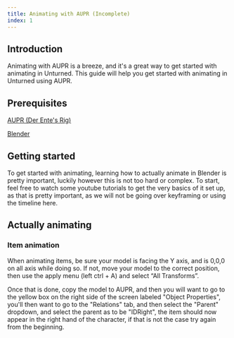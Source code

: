 ```yaml
---
title: Animating with AUPR (Incomplete)
index: 1
---
```


## Introduction

Animating with AUPR is a breeze, and it's a great way to get started with animating in Unturned. This guide will help you get started with animating in Unturned using AUPR.

## Prerequisites

[AUPR (Der Ente's Rig)](https://github.com/DerEnte/Advanced-Unturned-Player-Rig)

[Blender](https://www.blender.org/)

## Getting started

To get started with animating, learning how to actually animate in Blender is pretty important, luckily however this is not too hard or complex.
To start, feel free to watch some youtube tutorials to get the very basics of it set up, as that is pretty important, as we will not be going over keyframing or using the timeline here.

## Actually animating

### Item animation

When animating items, be sure your model is facing the Y axis, and is 0,0,0 on all axis while doing so. If not, move your model to the correct position, then use the apply menu (left ctrl + A) and select “All Transforms”.

Once that is done, copy the model to AUPR, and then you will want to go to the yellow box on the right side of the screen labeled "Object Properties", you'll then want to go to the "Relations" tab, and then select the "Parent" dropdown, and select the parent as to be "IDRight", the item should now appear in the right hand of the character, if that is not the case try again from the beginning.
